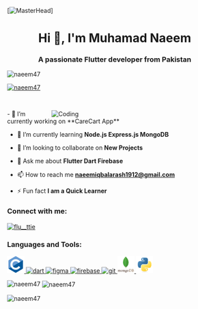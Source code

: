 [![MasterHead](https://camo.githubusercontent.com/f342d715cacb07a42c626c23f7b6148062c06a917a509a38a53435cad8c58710/68747470733a2f2f7777772e6368617270656e692e636f6d2f5f6e6578742f696d6167653f75726c3d253246737461746963253246696d616765732532466172726f772d66756e6374696f6e732d696e2d636c6173732d70726f706572746965732d6d696768742d6e6f742d62652d61732d67726561742d61732d77652d7468696e6b25324662616e6e65722e67696626773d3139323026713d3735)]

<h1 align="center">Hi 👋, I'm Muhamad Naeem</h1>
<h3 align="center">A passionate Flutter developer from Pakistan</h3>
<p align="left"> <img src="https://komarev.com/ghpvc/?username=naeem47&label=Profile%20views&color=0e75b6&style=flat" alt="naeem47" /> </p>

<p align="left"> <a href="https://github.com/ryo-ma/github-profile-trophy"><img src="https://github-profile-trophy.vercel.app/?username=naeem47" alt="naeem47" /></a> </p>

<p align="left"> <a href="https://twitter.com/" target="blank"><img src="https://img.shields.io/twitter/follow/?logo=twitter&style=for-the-badge" alt="" /></a> </p>

<img align="right" alt="Coding" width="400" src="https://camo.githubusercontent.com/d3a9f3a787ffc69aa73aa0a5cb5a29b968b823b62d80f7b589a705664dde9e2b/68747470733a2f2f7777772e627970656f706c652e636f6d2f77702d636f6e74656e742f75706c6f6164732f323031392f30332f70656f706c652d61742d776f726b2e676966">
- 🔭 I’m currently working on **CareCart App**

- 🌱 I’m currently learning **Node.js Express.js MongoDB**

- 👯 I’m looking to collaborate on **New Projects**

- 💬 Ask me about **Flutter Dart Firebase**

- 📫 How to reach me **naeemiqbalarash1912@gmail.com**

- ⚡ Fun fact **I am a Quick Learner**

<h3 align="left">Connect with me:</h3>
<p align="left">
<a href="https://instagram.com/flu__ttie" target="blank"><img align="center" src="https://raw.githubusercontent.com/rahuldkjain/github-profile-readme-generator/master/src/images/icons/Social/instagram.svg" alt="flu__ttie" height="30" width="40" /></a>
</p>

<h3 align="left">Languages and Tools:</h3>
<p align="left"> <a href="https://www.cprogramming.com/" target="_blank" rel="noreferrer"> <img src="https://raw.githubusercontent.com/devicons/devicon/master/icons/c/c-original.svg" alt="c" width="40" height="40"/> </a> <a href="https://dart.dev" target="_blank" rel="noreferrer"> <img src="https://www.vectorlogo.zone/logos/dartlang/dartlang-icon.svg" alt="dart" width="40" height="40"/> </a> <a href="https://www.figma.com/" target="_blank" rel="noreferrer"> <img src="https://www.vectorlogo.zone/logos/figma/figma-icon.svg" alt="figma" width="40" height="40"/> </a> <a href="https://firebase.google.com/" target="_blank" rel="noreferrer"> <img src="https://www.vectorlogo.zone/logos/firebase/firebase-icon.svg" alt="firebase" width="40" height="40"/> </a> <a href="https://git-scm.com/" target="_blank" rel="noreferrer"> <img src="https://www.vectorlogo.zone/logos/git-scm/git-scm-icon.svg" alt="git" width="40" height="40"/> </a> <a href="https://www.mongodb.com/" target="_blank" rel="noreferrer"> <img src="https://raw.githubusercontent.com/devicons/devicon/master/icons/mongodb/mongodb-original-wordmark.svg" alt="mongodb" width="40" height="40"/> </a> <a href="https://www.python.org" target="_blank" rel="noreferrer"> <img src="https://raw.githubusercontent.com/devicons/devicon/master/icons/python/python-original.svg" alt="python" width="40" height="40"/> </a> </p>

<p><img align="left" src="https://github-readme-stats.vercel.app/api/top-langs?username=naeem47&show_icons=true&locale=en&layout=compact" alt="naeem47" /></p>

<p>&nbsp;<img align="center" src="https://github-readme-stats.vercel.app/api?username=naeem47&show_icons=true&locale=en" alt="naeem47" /></p>

<p><img align="center" src="https://github-readme-streak-stats.herokuapp.com/?user=naeem47&" alt="naeem47" /></p>
